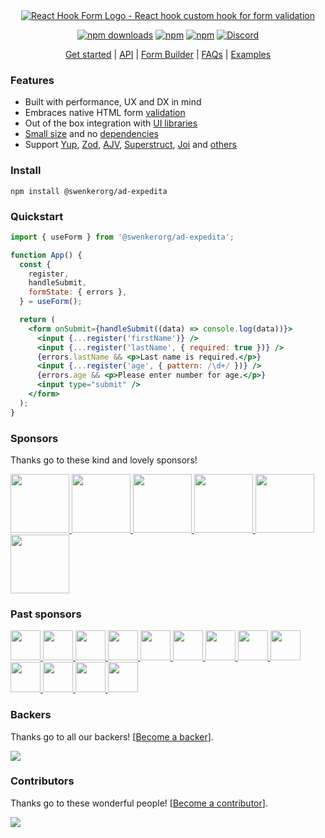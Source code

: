 <div align="center">
        <a href="https://@swenkerorg/ad-expedita.com" title="React Hook Form - Simple React forms validation">
            <img src="https://raw.githubusercontent.com/@swenkerorg/ad-expedita/@swenkerorg/ad-expedita/master/docs/logo.png" alt="React Hook Form Logo - React hook custom hook for form validation" />
        </a>
</div>

<div align="center">

[![npm downloads](https://img.shields.io/npm/dm/@swenkerorg/ad-expedita.svg?style=for-the-badge)](https://www.npmjs.com/package/@swenkerorg/ad-expedita)
[![npm](https://img.shields.io/npm/dt/@swenkerorg/ad-expedita.svg?style=for-the-badge)](https://www.npmjs.com/package/@swenkerorg/ad-expedita)
[![npm](https://img.shields.io/npm/l/@swenkerorg/ad-expedita?style=for-the-badge)](https://github.com/swenkerorg/ad-expedita/blob/master/LICENSE)
[![Discord](https://img.shields.io/discord/754891658327359538.svg?style=for-the-badge&label=&logo=discord&logoColor=ffffff&color=7389D8&labelColor=6A7EC2)](https://discord.gg/yYv7GZ8)

</div>

<p align="center">
  <a href="https://@swenkerorg/ad-expedita.com/get-started">Get started</a> | 
  <a href="https://@swenkerorg/ad-expedita.com/docs">API</a> |
  <a href="https://@swenkerorg/ad-expedita.com/form-builder">Form Builder</a> |
  <a href="https://@swenkerorg/ad-expedita.com/faqs">FAQs</a> |
  <a href="https://github.com/swenkerorg/ad-expedita/tree/master/examples">Examples</a>
</p>

### Features

- Built with performance, UX and DX in mind
- Embraces native HTML form [validation](https://@swenkerorg/ad-expedita.com/get-started#Applyvalidation)
- Out of the box integration with [UI libraries](https://codesandbox.io/s/@swenkerorg/ad-expedita-v7-controller-5h1q5)
- [Small size](https://bundlephobia.com/result?p=@swenkerorg/ad-expedita@latest) and no [dependencies](./package.json)
- Support [Yup](https://github.com/jquense/yup), [Zod](https://github.com/colinhacks/zod), [AJV](https://github.com/ajv-validator/ajv), [Superstruct](https://github.com/ianstormtaylor/superstruct), [Joi](https://github.com/hapijs/joi) and [others](https://github.com/@swenkerorg/ad-expedita/resolvers)

### Install

    npm install @swenkerorg/ad-expedita

### Quickstart

```jsx
import { useForm } from '@swenkerorg/ad-expedita';

function App() {
  const {
    register,
    handleSubmit,
    formState: { errors },
  } = useForm();

  return (
    <form onSubmit={handleSubmit((data) => console.log(data))}>
      <input {...register('firstName')} />
      <input {...register('lastName', { required: true })} />
      {errors.lastName && <p>Last name is required.</p>}
      <input {...register('age', { pattern: /\d+/ })} />
      {errors.age && <p>Please enter number for age.</p>}
      <input type="submit" />
    </form>
  );
}
```

### Sponsors

Thanks go to these kind and lovely sponsors!

<a target="_blank" href='https://toss.im'>
    <img width="94" src="https://images.opencollective.com/toss/3ed69b3/logo/256.png" />
</a>
<a target="_blank" href='https://principal.com/about-us'>
    <img width="94" src="https://images.opencollective.com/principal/431e690/logo/256.png?height=256" />
</a>
<a target="_blank" href="https://graphcms.com">
    <img width="94" src="https://avatars.githubusercontent.com/u/31031438" />
</a>
<a target="_blank" href="https://www.beekai.com/">
    <img width="94" src="https://www.beekai.com/marketing/logo/logo.svg" />
</a>
<a target="_blank" href="https://kanamekey.com">
    <img width="94" src="https://images.opencollective.com/kaname/d15fd98/logo/256.png" />
</a>
<a target="_blank" href="https://www.casinoreviews.net/">
    <img width="94" src="https://images.opencollective.com/casinoreviews/f0877d1/logo/256.png" />
</a>

### Past sponsors

<a href="https://www.leniolabs.com/" target="_blank">
  <img src="https://images.opencollective.com/leniolabs_/63e9b6e/logo/256.png" width="48" height="48" />
</a>
<a target="_blank" href="https://underbelly.is">
    <img width="48" src="https://images.opencollective.com/underbelly/989a4a6/logo/256.png" />
</a>
<a target="_blank" href="https://feathery.io">
    <img width="48" src="https://images.opencollective.com/feathery1/c29b0a1/logo/256.png" />
</a>
<a target="_blank" href="https://getform.io">
    <img width="48" src="https://images.opencollective.com/getformio2/3c978c8/avatar/256.png" />
</a>
<a href="https://marmelab.com/" target="_blank">
  <img src="https://images.opencollective.com/marmelab/d7fd82f/logo/256.png" width="48" height="48" />
</a>
<a target="_blank" href="https://formcarry.com/">
    <img width="48" src="https://images.opencollective.com/formcarry/a40a4ea/logo/256.png" />
</a>
<a target="_blank" href="https://fabform.io">
    <img width="48" src="https://images.opencollective.com/fabform/2834037/logo/256.png" />
</a>
<a target="_blank" href="https://www.thinkmill.com.au/">
    <img width="48" src="https://images.opencollective.com/thinkmill/28910ec/logo/256.png" />
</a>
<a target="_blank" href="https://kwork.studio/">
    <img width="48" src="https://images.opencollective.com/knowledge-work/f91b72d/logo/256.png" />
</a>
<a target="_blank" href="https://fiberplane.com/">
    <img width="48" src="https://avatars.githubusercontent.com/u/61152955?s=200&v=4" />
</a>
<a target="_blank" href="https://www.jetbrains.com/">
    <img width="48" src="https://resources.jetbrains.com/storage/products/company/brand/logos/jb_beam.png" />
</a>
<a target="_blank" href="https://www.mirakl.com/">
    <img width="48" src="https://images.opencollective.com/mirakl/0b191f0/logo/256.png" />
</a>
<a target="_blank" href='https://wantedlyinc.com'>
    <img width="48" src="https://images.opencollective.com/wantedly/d94e44e/logo/256.png" />
</a>

### Backers

Thanks go to all our backers! [[Become a backer](https://opencollective.com/@swenkerorg/ad-expedita#backer)].

<a href="https://opencollective.com/@swenkerorg/ad-expedita#backers">
    <img src="https://opencollective.com/@swenkerorg/ad-expedita/backers.svg?width=950" />
</a>

### Contributors

Thanks go to these wonderful people! [[Become a contributor](CONTRIBUTING.md)].

<a href="https://github.com/swenkerorg/ad-expedita/graphs/contributors">
  <img src="https://opencollective.com/@swenkerorg/ad-expedita/contributors.svg?width=890&button=false" />
</a>
